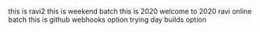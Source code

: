 
this is ravi2
this is weekend batch
this is 2020
welcome to 2020
ravi online batch
this is github webhooks option trying
day builds option

